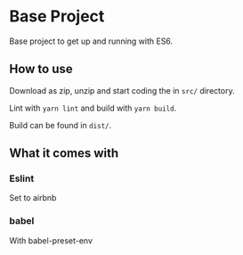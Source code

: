 # Base Project

Base project to get up and running with ES6.

## How to use

Download as zip, unzip and start coding the in `src/` directory.

Lint with `yarn lint` and build with `yarn build`.

Build can be found in `dist/`.

## What it comes with

### Eslint

Set to airbnb

### babel

With babel-preset-env

